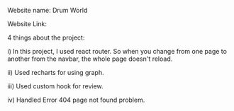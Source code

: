 Website name: Drum World

Website Link:

4 things about the project:

 
 i) In this project, I used react router. So when you change from one page to another from the navbar, the whole page doesn't reload.

 ii) Used recharts for using graph.

 iii) Used custom hook for review.
 
 iv) Handled Error 404 page not found problem.
